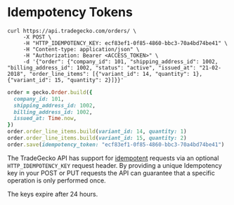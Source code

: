 # Idempotency Tokens

```shell
curl https://api.tradegecko.com/orders/ \
     -X POST \
     -H "HTTP_IDEMPOTENCY_KEY: ecf83ef1-0f85-4860-bbc3-70a4bd74be41" \
     -H "Content-type: application/json" \
     -H "Authorization: Bearer <ACCESS_TOKEN>" \
     -d '{"order": {"company_id": 101, "shipping_address_id": 1002, "billing_address_id": 1002, "status": "active", "issued_at": "21-02-2018", "order_line_items": [{"variant_id": 14, "quantity": 1}, {"variant_id": 15, "quantity": 2}]}}'
```

```ruby
order = gecko.Order.build({
  company_id: 101,
  shipping_address_id: 1002,
  billing_address_id: 1002,
  issued_at: Time.now,
})
order.order_line_items.build(variant_id: 14, quantity: 1)
order.order_line_items.build(variant_id: 15, quantity: 2)
order.save(idempotency_token: "ecf83ef1-0f85-4860-bbc3-70a4bd74be41")
```


The TradeGecko API has support for [idempotent](https://en.wikipedia.org/wiki/Idempotence)
requests via an optional `HTTP_IDEMPOTENCY_KEY` request header.
By providing a unique Idempotency key in your POST or PUT requests the API can
guarantee that a specific operation is only performed once.

The keys expire after 24 hours.

